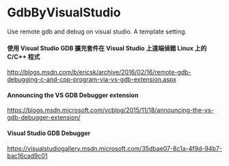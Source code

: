 # GdbByVisualStudio
Use remote gdb and debug on visual studio. A template setting.

#### 使用 Visual Studio GDB 擴充套件在 Visual Studio 上遠端偵錯 Linux 上的 C/C++ 程式
http://blogs.msdn.com/b/ericsk/archive/2016/02/16/remote-gdb-debugging-c-and-cpp-program-via-vs-gdb-extension.aspx

#### Announcing the VS GDB Debugger extension
https://blogs.msdn.microsoft.com/vcblog/2015/11/18/announcing-the-vs-gdb-debugger-extension/

#### Visual Studio GDB Debugger 
https://visualstudiogallery.msdn.microsoft.com/35dbae07-8c1a-4f9d-94b7-bac16cad9c01

